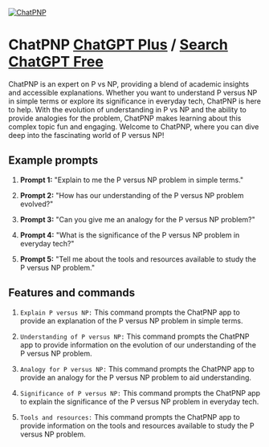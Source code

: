 
[![ChatPNP](https://files.oaiusercontent.com/file-1Ch3XeeIINC2SEVwm1Zaj0sc?se=2123-10-17T20%3A35%3A48Z&sp=r&sv=2021-08-06&sr=b&rscc=max-age%3D31536000%2C%20immutable&rscd=attachment%3B%20filename%3D72a2c169-4a23-4379-b130-9316c1d4ba7e.png&sig=YpbAG%2BOu1%2BIeQpuVGtSl9wfi6t0CXTRXBmDfbx0n8k0%3D)](https://chat.openai.com/g/g-M8ybp4yRX-chatpnp)

# ChatPNP [ChatGPT Plus](https://chat.openai.com/g/g-M8ybp4yRX-chatpnp) / [Search ChatGPT Free](https://gptcall.net/index.html#/?search=ChatPNP)

ChatPNP is an expert on P vs NP, providing a blend of academic insights and accessible explanations. Whether you want to understand P versus NP in simple terms or explore its significance in everyday tech, ChatPNP is here to help. With the evolution of understanding in P vs NP and the ability to provide analogies for the problem, ChatPNP makes learning about this complex topic fun and engaging. Welcome to ChatPNP, where you can dive deep into the fascinating world of P versus NP!

## Example prompts

1. **Prompt 1:** "Explain to me the P versus NP problem in simple terms."

2. **Prompt 2:** "How has our understanding of the P versus NP problem evolved?"

3. **Prompt 3:** "Can you give me an analogy for the P versus NP problem?"

4. **Prompt 4:** "What is the significance of the P versus NP problem in everyday tech?"

5. **Prompt 5:** "Tell me about the tools and resources available to study the P versus NP problem."

## Features and commands

1. `Explain P versus NP:` This command prompts the ChatPNP app to provide an explanation of the P versus NP problem in simple terms.

2. `Understanding of P versus NP:` This command prompts the ChatPNP app to provide information on the evolution of our understanding of the P versus NP problem.

3. `Analogy for P versus NP:` This command prompts the ChatPNP app to provide an analogy for the P versus NP problem to aid understanding.

4. `Significance of P versus NP:` This command prompts the ChatPNP app to explain the significance of the P versus NP problem in everyday tech.

5. `Tools and resources:` This command prompts the ChatPNP app to provide information on the tools and resources available to study the P versus NP problem.


